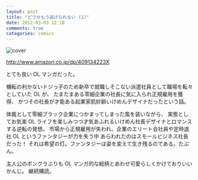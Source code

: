 ```yaml
---
layout: post
title: "どうせもう逃げられない (1)"
date: 2012-03-03 12:10
comments: true
categories: comics
---
```



![cover](http://ecx.images-amazon.com/images/P/409134223X.01._SCLZZZZZZZ_.jpg)

http://www.amazon.co.jp/dp/409134223X

とても良い OL マンガだった。

機転の利かないドジっ子のため新卒で就職しそこない派遣社員として職場を転々としていた OL が、
たまたまある零細企業の社長に気に入られ正規雇用を獲得、
かつその社長が才能ある起業家肌妙齢いけめんデザイナだったという話。

体裁として零細ブラック企業につかまってしまった風を装いながら、
実態としてお気楽 OL ライフを楽しみつつ才気あふれるいけめん社長デザイナとロマンスする逆転の発想。
市場から正規雇用が失われ、企業のエリート会社員や定時退社 OL というファンタジーが力を失う中
あらわれたのはスモールビジネス社長だった！
それは希望の灯。ファンタジーは姿を変えて生き残るのである。たぶん。

主人公のボンクラぶりも OL マンガ的な絵柄とあわせ可愛らしくかけておりいいかんじ。
継続購読。